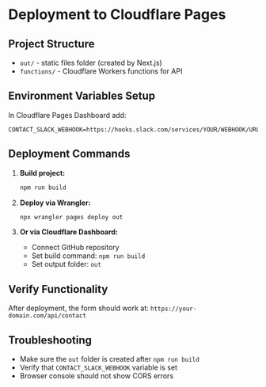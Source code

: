 # Deployment to Cloudflare Pages

## Project Structure

- `out/` - static files folder (created by Next.js)
- `functions/` - Cloudflare Workers functions for API

## Environment Variables Setup

In Cloudflare Pages Dashboard add:

```
CONTACT_SLACK_WEBHOOK=https://hooks.slack.com/services/YOUR/WEBHOOK/URL
```

## Deployment Commands

1. **Build project:**
   ```bash
   npm run build
   ```

2. **Deploy via Wrangler:**
   ```bash
   npx wrangler pages deploy out
   ```

3. **Or via Cloudflare Dashboard:**
   - Connect GitHub repository
   - Set build command: `npm run build`
   - Set output folder: `out`

## Verify Functionality

After deployment, the form should work at:
`https://your-domain.com/api/contact`

## Troubleshooting

- Make sure the `out` folder is created after `npm run build`
- Verify that `CONTACT_SLACK_WEBHOOK` variable is set
- Browser console should not show CORS errors
